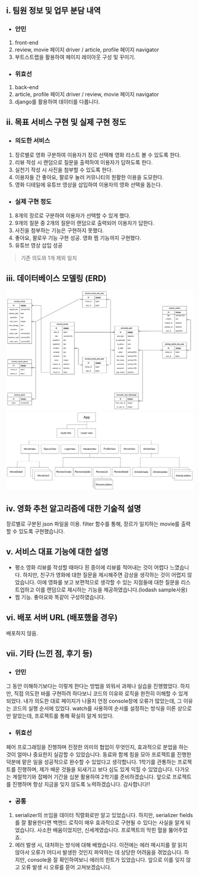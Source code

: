 ## i. 팀원 정보 및 업무 분담 내역
+ ### 안민
1. front-end
2. review, movie 페이지 driver / article, profile  페이지 navigator
3. 부트스트랩을 활용하여 페이지 레이아웃 구성 및 꾸미기.

+ ### 위효선
1. back-end
2. article, profile 페이지 driver / review, movie 페이지 navigator
3. django를 활용하여 데이터를 다룹니다.

## ii. 목표 서비스 구현 및 실제 구현 정도
+ ### 의도한 서비스
1. 장르별로 영화 구분하여 이용자가 장르 선택해 영화 리스트 볼 수 있도록 한다.
2. 리뷰 작성 시 랜덤으로 질문을 출력하여 이용자가 답하도록 한다.
3. 실천기 작성 시 사진을 첨부할 수 있도록 한다.
4. 이용자들 간 좋아요, 팔로우 눌러 커뮤니티의 원활한 이용을 도모한다.
5. 영화 디테일에 유튜브 영상을 삽입하여 이용자의 영화 선택을 돕는다.

+ ### 실제 구현 정도
1. 8개의 장르로 구분하여 이용자가 선택할 수 있게 했다.
2. 9개의 질문 중 2개의 질문이 랜덤으로 출력되어 이용자가 답한다.
3. 사진을 첨부하는 기능은 구현하지 못했다.
4. 좋아요, 팔로우 기능 구현 성공. 영화 찜 기능까지 구현했다.
5. 유튜브 영상 삽입 성공

> 기존 의도와 1개 제외 일치

## iii. 데이터베이스 모델링 (ERD)
![ERD](./src/assets/ERD.png)
![COMPONENT](./src/assets/COMPONENT.png)
## iv. 영화 추천 알고리즘에 대한 기술적 설명
장르별로 구분된 json 파일을 이용. filter 함수를 통해, 장르가 일치하는 movie를 출력할 수 있도록 구현했습니다.

## v. 서비스 대표 기능에 대한 설명
+ 평소 영화 리뷰를 작성할 때마다 흰 종이에 리뷰를 적어내는 것이 어렵다 느꼈습니다. 하지만, 친구가 영화에 대한 질문을 제시해주면 감상을 생각하는 것이 어렵지 않았습니다. 이에 영화를 보고 보편적으로 생각할 수 있는 지점들에 대한 질문을 리스트업하고 이를 랜덤으로 제시하는 기능을 제공하였습니다.(lodash sample사용)
+ 찜 기능. 좋아요와 똑같이 구성하였습니다.

## vi. 배포 서버 URL (배포했을 경우)
배포하지 않음.

## vii. 기타 (느낀 점, 후기 등)
+ ### 안민
그 동안 이해하기보다는 이렇게 한다는 방법을 외워서 과제나 실습을 진행했었다. 하지만, 직접 의도한 바를 구현하려 하다보니 코드의 이유와 로직을 완전히 이해할 수 있게 되었다. 내가 의도한 대로 페이지가 나올지 언정 console창에 오류가 많았는데, 그 이유는 코드의 실행 순서에 있었다. watch를 사용하여 순서를 설정하는 방식을 이론 상으로만 알았는데, 프로젝트를 통해 확실히 알게 되었다. 


+ ### 위효선
페어 프로그래밍을 진행하며 진정한 의미의 협업이 무엇인지, 효과적으로 분업을 하는 것이 얼마나 중요한지 실감할 수 있었습니다. 동료와 함께 힘을 모아 프로젝트를 진행한 덕분에 맡은 일을 성공적으로 완수할 수 있었다고 생각합니다. 1학기를 관통하는 프로젝트를 진행하며, 제가 배운 것들을 되새기고 보다 심도 있게 익힐 수 있었습니다. 다가오는 계절학기와 잡페어 기간을 십분 활용하여 2학기를 준비하겠습니다. 앞으로 프로젝트를 진행하며 항상 지금을 잊지 않도록 노력하겠습니다. 감사합니다!!

+ ### 공통
1. serializer의 쓰임을 데이터 직렬화로만 알고 있었습니다. 하지만, serializer fields를 잘 활용한다면 백엔드 로직이 매우 효과적으로 구현될 수 있다는 사실을 알게 되었습니다. 사소한 배움이었지만, 신세계였습니다. 프로젝트의 막힌 혈을 뚫어주었죠.
2. 에러 발생 시, 대처하는 방식에 대해 배웠습니다. 이전에는 에러 메시지를 잘 읽지 않아서 오류가 어디서 발생한 것인지 파악하는 데 상당한 어려움을 겪었습니다. 하지만, console을 잘 확인하여보니 에러의 힌트가 있었습니다. 앞으로 이를 잊지 않고 오류 발생 시 오류를 뜯어 고쳐보겠습니다.
